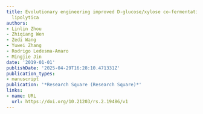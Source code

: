 ```yaml
---
title: Evolutionary engineering improved D-glucose/xylose co-fermentation of Yarrowia
  lipolytica
authors:
- Linlin Zhou
- Zhiqiang Wen
- Zedi Wang
- Yuwei Zhang
- Rodrigo Ledesma‐Amaro
- Mingjie Jin
date: '2019-01-01'
publishDate: '2025-04-29T16:28:10.471331Z'
publication_types:
- manuscript
publication: '*Research Square (Research Square)*'
links:
- name: URL
  url: https://doi.org/10.21203/rs.2.19486/v1
---
```


